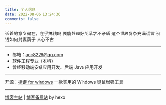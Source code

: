 ```yaml
---
title: 个人信息
date: 2022-08-06 13:24:36
comments: false
---
```


活着的意义何在，在乎搞钱吗
要能处理好关系才不矛盾
这个世界复杂充满谎言
没钱如何封妻荫子
人心不古

- - -

* 邮箱：[acc8226@qq.com](mailto:acc8226@qq.com)
* 软件工程专业（本科）
* 曾经移动端安卓应用开发、后端 Java 应用开发

- - -

开源：[捷键 for windows](http://acc8226.test.upcdn.net) 一款实用的 Windows 键鼠增强工具

- - -

[博客主站](https://feipig.fun/) | [博客备用站](https://acc8226.onrender.com/) by hexo
